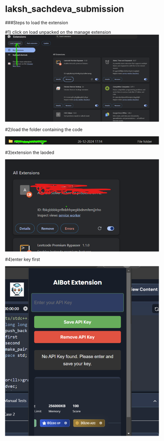 ﻿# laksh_sachdeva_submission


 ###Steps to load the extension

#1) click on load unpacked on the manage extension
![click on load unpacked on the manage extensions](/assets/image6.png)


#2)load the folder containing the code

![load the folder containing the code](/assets/image-1.png)

#3)extension the laoded

![extension the laoded](/assets/image-3.png)

#4)enter key first

![enter key first](/assets/image-4.png)
